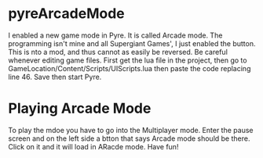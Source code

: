 # pyreArcadeMode
I enabled a new game mode in Pyre. It is called Arcade mode. The programming isn't mine and all Supergiant Games', I just enabled the button. This is nto a mod, and thus cannot as easily be reversed. Be careful whenever editing game files. First get the lua file in the project, then go to GameLocation/Content/Scripts/UIScripts.lua then paste the code replacing line 46. Save then start Pyre.

# Playing Arcade Mode
To play the mdoe you have to go into the Multiplayer mode. Enter the pause screen and on the left side a btton that says Arcade mode should be there. Click on it and it will load in ARacde mode. Have fun!
